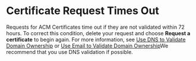 # Certificate Request Times Out<a name="troubleshooting-timed-out"></a>

Requests for ACM Certificates time out if they are not validated within 72 hours\. To correct this condition, delete your request and choose **Request a certificate** to begin again\. For more information, see [Use DNS to Validate Domain Ownership](gs-acm-validate-dns.md) or [Use Email to Validate Domain Ownership](gs-acm-validate-email.md)We recommend that you use DNS validation if possible\.